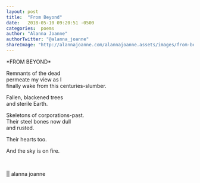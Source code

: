 ```yaml
---
layout: post
title:  "From Beyond"
date:   2018-05-10 09:20:51 -0500
categories:  poems
author: "Alanna Joanne" 
authorTwitter: "@alanna_joanne"
shareImage: "http://alannajoanne.com/alannajoanne.assets/images/from-beyond.JPG"
---
```


<div class="poem">
  <p>
*FROM BEYOND*
<br>
</p>

<P>
Remnants of the dead
<br>
permeate my view as I
<br>
finally wake from this centuries-slumber.
</P>

<p>
Fallen, blackened trees
<br>
and sterile Earth.
</p>

<p>
Skeletons of corporations-past.
<br>
  Their steel bones now dull
  <br>
            and rusted.
        </p>

<p>
Their hearts too.
</p>

<p>
And the sky is on fire.
</p>

<br>
<p>
|| alanna joanne
</p>
</div>
